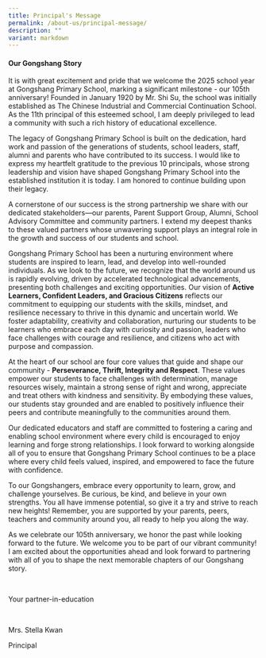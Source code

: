 ```yaml
---
title: Principal's Message
permalink: /about-us/principal-message/
description: ""
variant: markdown
---
```

<h4><strong>Our Gongshang Story</strong></h4>
<p>It is with great excitement and pride that we welcome the 2025 school
year at Gongshang Primary School, marking a significant milestone - our
105th anniversary! Founded in January 1920 by Mr. Shi Su, the school was
initially established as The Chinese Industrial and Commercial Continuation
School. As the 11th principal of this esteemed school, I am deeply privileged
to lead a community with such a rich history of educational excellence.</p>
<p>The legacy of Gongshang Primary School is built on the dedication, hard
work and passion of the generations of students, school leaders, staff,
alumni and parents who have contributed to its success. I would like to
express my heartfelt gratitude to the previous 10 principals, whose strong
leadership and vision have shaped Gongshang Primary School into the established
institution it is today. I am honored to continue building upon their legacy.</p>
<p>A cornerstone of our success is the strong partnership we share with our
dedicated stakeholders—our parents, Parent Support Group, Alumni, School
Advisory Committee and community partners. I extend my deepest thanks to
these valued partners whose unwavering support plays an integral role in
the growth and success of our students and school.</p>
<p>Gongshang Primary School has been a nurturing environment where students
are inspired to learn, lead, and develop into well-rounded individuals.
As we look to the future, we recognize that the world around us is rapidly
evolving, driven by accelerated technological advancements, presenting
both challenges and exciting opportunities. Our vision of <strong>Active Learners, Confident Leaders, and Gracious Citizens</strong> reflects
our commitment to equipping our students with the skills, mindset, and
resilience necessary to thrive in this dynamic and uncertain world. We
foster adaptability, creativity and collaboration, nurturing our students
to be learners who embrace each day with curiosity and passion, leaders
who face challenges with courage and resilience, and citizens who act with
purpose and compassion.</p>
<p>At the heart of our school are four core values that guide and shape our
community - <strong>Perseverance, Thrift, Integrity and Respect</strong>.
These values empower our students to face challenges with determination,
manage resources wisely, maintain a strong sense of right and wrong, appreciate
and treat others with kindness and sensitivity. By embodying these values,
our students stay grounded and are enabled to positively influence their
peers and contribute meaningfully to the communities around them.</p>
<p>Our dedicated educators and staff are committed to fostering a caring
and enabling school environment where every child is encouraged to enjoy
learning and forge strong relationships. I look forward to working alongside
all of you to ensure that Gongshang Primary School continues to be a place
where every child feels valued, inspired, and empowered to face the future
with confidence.&nbsp;</p>
<p>To our Gongshangers, embrace every opportunity to learn, grow, and challenge
yourselves. Be curious, be kind, and believe in your own strengths. You
all have immense potential, so give it a try and strive to reach new heights!
Remember, you are supported by your parents, peers, teachers and community
around you, all ready to help you along the way.</p>
<p>As we celebrate our 105th anniversary, we honor the past while looking
forward to the future. We welcome you to be part of our vibrant community!
I am excited about the opportunities ahead and look forward to partnering
with all of you to shape the next memorable chapters of our Gongshang story.</p>
<p>&nbsp;</p>
<p>Your partner-in-education</p>
<p>&nbsp;</p>
<p>Mrs. Stella Kwan</p>
<p>Principal</p>